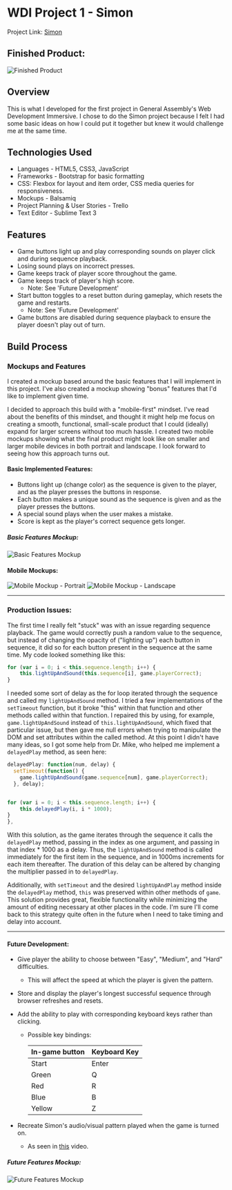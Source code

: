 # WDI Project 1 - Simon

Project Link: [Simon](https://jhdoak.github.io/simon/)

## Finished Product:

![Finished Product](mockups/screenshot.png "Finished Product")

## Overview

This is what I developed for the first project in General Assembly's Web Development Immersive.  I chose to do the Simon project because I felt I had some basic ideas on how I could put it together but knew it would challenge me at the same time.

## Technologies Used

* Languages - HTML5, CSS3, JavaScript
* Frameworks - Bootstrap for basic formatting
* CSS: Flexbox for layout and item order, CSS media queries for responsiveness.
* Mockups - Balsamiq
* Project Planning & User Stories - Trello
* Text Editor - Sublime Text 3

## Features

* Game buttons light up and play corresponding sounds on player click and during sequence playback.
* Losing sound plays on incorrect presses.
* Game keeps track of player score throughout the game.
* Game keeps track of player's high score.
  - Note: See 'Future Development'
* Start button toggles to a reset button during gameplay, which resets the game and restarts.
  - Note: See 'Future Development'
* Game buttons are disabled during sequence playback to ensure the player doesn't play out of turn.

## Build Process

### Mockups and Features

I created a mockup based around the basic features that I will implement in this project.  I've also created a mockup showing "bonus" features that I'd like to implement given time.

I decided to approach this build with a "mobile-first" mindset.  I've read about the benefits of this mindset, and thought it might help me focus on creating a smooth, functional, small-scale product that I could (ideally) expand for larger screens without too much hassle. I created two mobile mockups showing what the final product might look like on smaller and larger mobile devices in both portrait and landscape.  I look forward to seeing how this approach turns out.

#### Basic Implemented Features:

* Buttons light up (change color) as the sequence is given to the player, and as the player presses the buttons in response.
* Each button makes a unique sound as the sequence is given and as the player presses the buttons.
* A special sound plays when the user makes a mistake.
* Score is kept as the player's correct sequence gets longer.

##### Basic Features Mockup:
![Basic Features Mockup](mockups/game-basic-mockup.png "Basic Features Mockup")

#### Mobile Mockups:
![Mobile Mockup - Portrait](mockups/mobile-mockup.png "Mobile Mockup - Portrait")
![Mobile Mockup - Landscape](mockups/mobile-mockup-landscape.png "Mobile Mockup - Landscape")

---

### Production Issues:

The first time I really felt "stuck" was with an issue regarding sequence playback.  The game would correctly push a random value to the sequence, but instead of changing the opacity of ("lighting up") each button in sequence, it did so for each button present in the sequence at the same time.  My code looked something like this:

```javascript
for (var i = 0; i < this.sequence.length; i++) {
    this.lightUpAndSound(this.sequence[i], game.playerCorrect);
}
```

I needed some sort of delay as the for loop iterated through the sequence and called my `lightUpAndSound` method.  I tried a few implementations of the `setTimeout` function, but it broke "this" within that function and other methods called within that function.  I repaired this by using, for example, `game.lightUpAndSound` instead of `this.lightUpAndSound`, which fixed that particular issue, but then gave me null errors when trying to manipulate the DOM and set attributes within the called method.  At this point I didn't have many ideas, so I got some help from Dr. Mike, who helped me implement a `delayedPlay` method, as seen here:

```javascript
delayedPlay: function(num, delay) {
  setTimeout(function() {
    game.lightUpAndSound(game.sequence[num], game.playerCorrect);
  }, delay);


for (var i = 0; i < this.sequence.length; i++) {
    this.delayedPlay(i, i * 1000);
}
},
```

With this solution, as the game iterates through the sequence it calls the `delayedPlay` method, passing in the index as one argument, and passing in that index * 1000 as a delay.  Thus, the `lightUpAndSound` method is called immediately for the first item in the sequence, and in 1000ms increments for each item thereafter.  The duration of this delay can be altered by changing the multiplier passed in to `delayedPlay`.

Additionally, with `setTimeout` and the desired `lightUpAndPlay` method inside the `delayedPlay` method, `this` was preserved within other methods of `game`.  This solution provides great, flexible functionality while minimizing the amount of editing necessary at other places in the code.  I'm sure I'll come back to this strategy quite often in the future when I need to take timing and delay into account.

---

#### Future Development:

* Give player the ability to choose between "Easy", "Medium", and "Hard" difficulties.
  - This will affect the speed at which the player is given the pattern.
* Store and display the player's longest successful sequence through browser refreshes and resets.
* Add the ability to play with corresponding keyboard keys rather than clicking.
  - Possible key bindings:

    | In-game button | Keyboard Key  |
    | -------------- | ------------- |
    | Start          | Enter         |
    | Green          | Q             |
    | Red            | R             |
    | Blue           | B             |
    | Yellow         | Z             |

* Recreate Simon's audio/visual pattern played when the game is turned on.
  - As seen in [this](https://youtu.be/1Yqj76Q4jJ4?t=7s) video.

##### Future Features Mockup:
![Future Features Mockup](mockups/game-future-mockup.png "Future Features Mockup")

